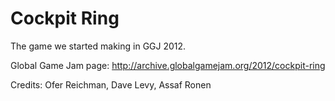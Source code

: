 Cockpit Ring
============

The game we started making in GGJ 2012.

Global Game Jam page:
http://archive.globalgamejam.org/2012/cockpit-ring

Credits: Ofer Reichman, Dave Levy, Assaf Ronen
